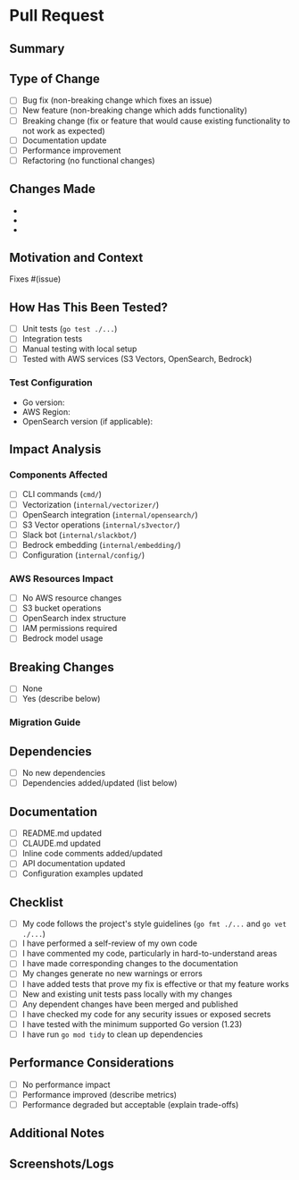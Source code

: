 # Pull Request

## Summary
<!-- Provide a brief description of what this PR accomplishes -->

## Type of Change
<!-- Mark the relevant option with an "x" -->
- [ ] Bug fix (non-breaking change which fixes an issue)
- [ ] New feature (non-breaking change which adds functionality)
- [ ] Breaking change (fix or feature that would cause existing functionality to not work as expected)
- [ ] Documentation update
- [ ] Performance improvement
- [ ] Refactoring (no functional changes)

## Changes Made
<!-- Describe the specific changes implemented in this PR -->
- 
- 
- 

## Motivation and Context
<!-- Why is this change required? What problem does it solve? -->
<!-- If it fixes an open issue, please link to the issue here -->
Fixes #(issue)

## How Has This Been Tested?
<!-- Describe the tests you ran to verify your changes -->
<!-- Provide instructions so reviewers can reproduce -->
- [ ] Unit tests (`go test ./...`)
- [ ] Integration tests
- [ ] Manual testing with local setup
- [ ] Tested with AWS services (S3 Vectors, OpenSearch, Bedrock)

### Test Configuration
- Go version:
- AWS Region:
- OpenSearch version (if applicable):

## Impact Analysis
<!-- What parts of the system does this change affect? -->
### Components Affected
- [ ] CLI commands (`cmd/`)
- [ ] Vectorization (`internal/vectorizer/`)
- [ ] OpenSearch integration (`internal/opensearch/`)
- [ ] S3 Vector operations (`internal/s3vector/`)
- [ ] Slack bot (`internal/slackbot/`)
- [ ] Bedrock embedding (`internal/embedding/`)
- [ ] Configuration (`internal/config/`)

### AWS Resources Impact
- [ ] No AWS resource changes
- [ ] S3 bucket operations
- [ ] OpenSearch index structure
- [ ] IAM permissions required
- [ ] Bedrock model usage

## Breaking Changes
<!-- List any breaking changes and migration steps if applicable -->
- [ ] None
- [ ] Yes (describe below)

### Migration Guide
<!-- If breaking changes, provide migration steps -->

## Dependencies
<!-- List any new dependencies added or updated -->
- [ ] No new dependencies
- [ ] Dependencies added/updated (list below)

## Documentation
<!-- Documentation changes required for this PR -->
- [ ] README.md updated
- [ ] CLAUDE.md updated
- [ ] Inline code comments added/updated
- [ ] API documentation updated
- [ ] Configuration examples updated

## Checklist
<!-- Mark completed items with an "x" -->
- [ ] My code follows the project's style guidelines (`go fmt ./...` and `go vet ./...`)
- [ ] I have performed a self-review of my own code
- [ ] I have commented my code, particularly in hard-to-understand areas
- [ ] I have made corresponding changes to the documentation
- [ ] My changes generate no new warnings or errors
- [ ] I have added tests that prove my fix is effective or that my feature works
- [ ] New and existing unit tests pass locally with my changes
- [ ] Any dependent changes have been merged and published
- [ ] I have checked my code for any security issues or exposed secrets
- [ ] I have tested with the minimum supported Go version (1.23)
- [ ] I have run `go mod tidy` to clean up dependencies

## Performance Considerations
<!-- If applicable, describe any performance implications -->
- [ ] No performance impact
- [ ] Performance improved (describe metrics)
- [ ] Performance degraded but acceptable (explain trade-offs)

## Additional Notes
<!-- Any additional information that reviewers should know -->

## Screenshots/Logs
<!-- If applicable, add screenshots or logs to help explain your changes -->